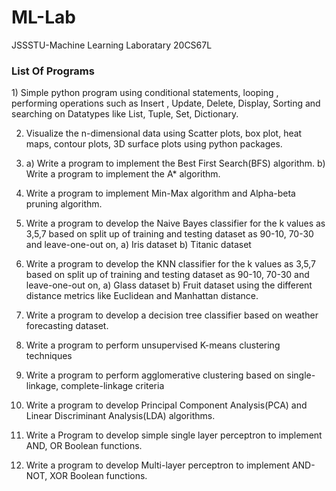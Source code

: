 # ML-Lab
JSSSTU-Machine Learning Laboratary 20CS67L


<h3><b>List Of Programs</b></h3>

<p>
1) Simple python program using conditional statements, looping , performing operations such as Insert , Update, Delete, Display, Sorting and searching on Datatypes like List, Tuple, Set, Dictionary.

2) Visualize the n-dimensional data using Scatter plots, box plot, heat maps, contour plots, 3D surface plots using python packages.

3) a) Write a program to implement the Best First Search(BFS) algorithm.
  b) Write a program to implement the A* algorithm.
  
4) Write a program to implement Min-Max algorithm and Alpha-beta pruning algorithm.

5) Write a program to develop the Naive Bayes classifier for the k values as 3,5,7 based on split up of training and testing dataset as 90-10, 70-30 and leave-one-out on,
  a) Iris dataset
  b) Titanic dataset

6) Write a program to develop the KNN classifier for the k values as 3,5,7 based on split up of training and testing dataset as 90-10, 70-30 and leave-one-out on,
  a) Glass dataset
  b) Fruit dataset
using the different distance metrics like Euclidean and Manhattan distance.

7) Write a program to develop a decision tree classifier based on weather forecasting dataset.

8) Write a program to perform unsupervised K-means clustering techniques

9) Write a program to perform agglomerative clustering based on single-linkage, complete-linkage criteria

10) Write a program to develop Principal Component Analysis(PCA) and Linear Discriminant Analysis(LDA) algorithms.

11) Write a Program to develop simple single layer perceptron to implement AND, OR Boolean functions.

12) Write a program to develop Multi-layer perceptron to implement AND-NOT, XOR Boolean functions.
</p>
